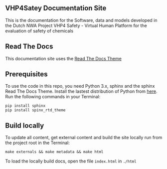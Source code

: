 ## VHP4Satey Documentation Site
This is the documentation for the Software, data and models developed in the Dutch NWA Project VHP4 Safety - Virtual Human Platform for the evaluation of safety of chemicals

## Read The Docs
This documentation site uses the [Read The Docs Theme](https://readthedocs.org/)

## Prerequisites
To use the code in this repo, you need Python 3.x, sphinx and the sphinx Read The Docs Theme. Install the lastest distribution of Python from [here](https://www.python.org/). Run the following commands in your Terminal:

```
pip install sphinx
pip install spinx_rtd_theme
```

## Build locally
To update all content, get external content and build the site locally run from the project root in the Terminal:

```
make externals && make metadata && make html 
```

To load the locally build docs, open the file `index.html` in `./html` 